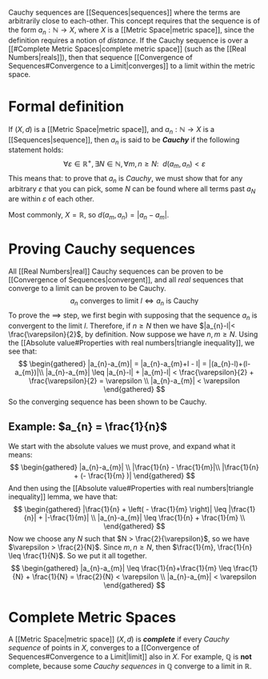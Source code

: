 Cauchy sequences are [[Sequences|sequences]] where the terms are arbitrarily close to each-other. This concept requires that the sequence is of the form $a_{n}:\mathbb{N} \to X$, where $X$ is a [[Metric Space|metric space]], since the definition requires a notion of *distance*. If the Cauchy sequence is over a [[#Complete Metric Spaces|complete metric space]] (such as the [[Real Numbers|reals]]), then that sequence [[Convergence of Sequences#Convergence to a Limit|converges]] to a limit within the metric space.

# Formal definition
If $(X,d)$ is a [[Metric Space|metric space]], and $a_{n}: \mathbb{N} \to X$ is a [[Sequences|sequence]], then $a_{n}$ is said to be ***Cauchy*** if the following statement holds: $$\forall \varepsilon \in \mathbb{R^+}, \exists N \in \mathbb{N}, \forall m,n\geq N: \ \ d(a_{m}, a_{n})<\varepsilon$$
This means that: to prove that $a_n$ is *Cauchy*, we must show that for any arbitrary $\varepsilon$ that you can pick, some $N$ can be found where all terms past $a_{N}$ are within $\varepsilon$ of each other.

Most commonly, $X = \mathbb{R}$, so $d(a_{m}, a_{n}) = |a_{n} - a_{m}|$.

# Proving Cauchy sequences
All [[Real Numbers|real]] Cauchy sequences can be proven to be [[Convergence of Sequences|convergent]], and all *real* sequences that converge to a limit can be proven to be Cauchy. $$a_{n} \ \text{converges to limit} \ l \iff a_{n} \ \text{is Cauchy}$$
To prove the $\implies$ step, we first begin with supposing that the sequence $a_{n}$ is convergent to the limit $l$. Therefore, if $n\geq N$ then we have $|a_{n}-l|< \frac{\varepsilon}{2}$, by definition. Now suppose we have $n,m \geq N$. Using the [[Absolute value#Properties with real numbers|triangle inequality]], we see that:
$$
\begin{gathered}
|a_{n}-a_{m}| = |a_{n}-a_{m}+l - l| = |(a_{n}-l)+(l-a_{m})|\\
|a_{n}-a_{m}| \leq |a_{n}-l| + |a_{m}-l| < \frac{\varepsilon}{2} + \frac{\varepsilon}{2} = \varepsilon \\
|a_{n}-a_{m}| < \varepsilon
\end{gathered}
$$
So the converging sequence has been shown to be Cauchy.

## Example: $a_{n} = \frac{1}{n}$
We start with the absolute values we must prove, and expand what it means: 
$$
\begin{gathered}
|a_{n}-a_{m}| \\
|\frac{1}{n} - \frac{1}{m}|\\
|\frac{1}{n} + (- \frac{1}{m} )|
\end{gathered}
$$
And then using the [[Absolute value#Properties with real numbers|triangle inequality]] lemma, we have that:
$$
\begin{gathered}
|\frac{1}{n} + \left( - \frac{1}{m}  \right)| \leq |\frac{1}{n}| + |-\frac{1}{m}| \\
|a_{n}-a_{m}| \leq \frac{1}{n} + \frac{1}{m} \\
\end{gathered}
$$
Now we choose any $N$ such that $N > \frac{2}{\varepsilon}$, so we have $\varepsilon > \frac{2}{N}$. Since $m,n \geq N$, then $\frac{1}{m}, \frac{1}{n} \leq \frac{1}{N}$. So we put it all together. 
$$
\begin{gathered}
|a_{n}-a_{m}| \leq \frac{1}{n}+\frac{1}{m} \leq \frac{1}{N} + \frac{1}{N} = \frac{2}{N} < \varepsilon \\
|a_{n}-a_{m}| < \varepsilon
\end{gathered}
$$
# Complete Metric Spaces
A [[Metric Space|metric space]] $(X,d)$ is ***complete*** if every *Cauchy sequence* of points in $X$, converges to a [[Convergence of Sequences#Convergence to a Limit|limit]] also in $X$. For example, $\mathbb{Q}$ is **not** complete, because some *Cauchy sequences* in $\mathbb{Q}$ converge to a limit in $\mathbb{R}$.